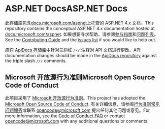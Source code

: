 # <a name="aspnet-docs"></a><span data-ttu-id="52444-101">ASP.NET Docs</span><span class="sxs-lookup"><span data-stu-id="52444-101">ASP.NET Docs</span></span>

<span data-ttu-id="52444-102">此存储库包含[docs.microsoft.com/aspnet](https://docs.microsoft.com/aspnet)上托管的 ASP.NET 4.x 文档。</span><span class="sxs-lookup"><span data-stu-id="52444-102">This repository contains the conceptual ASP.NET 4.x documentation hosted at [docs.microsoft.com/aspnet](https://docs.microsoft.com/aspnet).</span></span> <span data-ttu-id="52444-103">如果想要寻求帮助，请参阅[参与指南](CONTRIBUTING.md)和[问题列表](https://github.com/dotnet/AspNetDocs/issues)。</span><span class="sxs-lookup"><span data-stu-id="52444-103">See the [Contributing Guide](CONTRIBUTING.md) and the [issues list](https://github.com/dotnet/AspNetDocs/issues) if you would like to help out.</span></span>

<span data-ttu-id="52444-104">应在 [ApiDocs 存储库](https://github.com/aspnet/ApiDocs)中针对三斜杠 `///` 注释对 API 文档进行更改。</span><span class="sxs-lookup"><span data-stu-id="52444-104">API documentation changes should be made in the [ApiDocs repository](https://github.com/aspnet/ApiDocs) against the triple slash `///` comments.</span></span>

## <a name="microsoft-open-source-code-of-conduct"></a><span data-ttu-id="52444-105">Microsoft 开放源行为准则</span><span class="sxs-lookup"><span data-stu-id="52444-105">Microsoft Open Source Code of Conduct</span></span>

<span data-ttu-id="52444-106">此项目采用了 [Microsoft 开放源行为准则](https://opensource.microsoft.com/codeofconduct/)。</span><span class="sxs-lookup"><span data-stu-id="52444-106">This project has adopted the [Microsoft Open Source Code of Conduct](https://opensource.microsoft.com/codeofconduct/).</span></span>
<span data-ttu-id="52444-107">有关详细信息，请参阅[行为准则常见问题解答](https://opensource.microsoft.com/codeofconduct/faq/)或联系 [opencode@microsoft.com](mailto:opencode@microsoft.com) 提出任何其他问题或意见。</span><span class="sxs-lookup"><span data-stu-id="52444-107">For more information, see the [Code of Conduct FAQ](https://opensource.microsoft.com/codeofconduct/faq/) or contact [opencode@microsoft.com](mailto:opencode@microsoft.com) with any additional questions or comments.</span></span>
